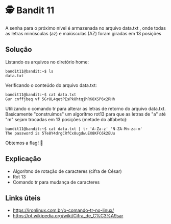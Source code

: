 # 🕵️ Bandit 11

A senha para o próximo nível é armazenada no arquivo data.txt , onde todas as letras minúsculas (az) e maiúsculas (AZ) foram giradas em 13 posições

## Solução

Listando os arquivos no diretório home:
```
bandit11@bandit:~$ ls
data.txt
```

Verificando o conteúdo do arquivo data.txt:
```
bandit11@bandit:~$ cat data.txt 
Gur cnffjbeq vf 5Gr8L4qetPEsPk8htqjhRK8XSP6x2RHh
```

Utilizando o comando tr para alterar as letras de retorno do arquivo data.txt. Basicamente "construímos" um algorítmo rot13 para que as letras de "a" até "m" sejam trocadas em 13 posições (metade do alfabeto):
```
bandit11@bandit:~$ cat data.txt | tr 'A-Za-z' 'N-ZA-Mn-za-m'
The password is 5Te8Y4drgCRfCx8ugdwuEX8KFC6k2EUu
```

Obtemos a flag! 🥷

## Explicação

- Algorítmo de rotação de caracteres (cifra de César)
- Rot 13
- Comando tr para mudança de caracteres

## Links úteis

- https://ironlinux.com.br/o-comando-tr-no-linux/
- https://pt.wikipedia.org/wiki/Cifra_de_C%C3%A9sar

